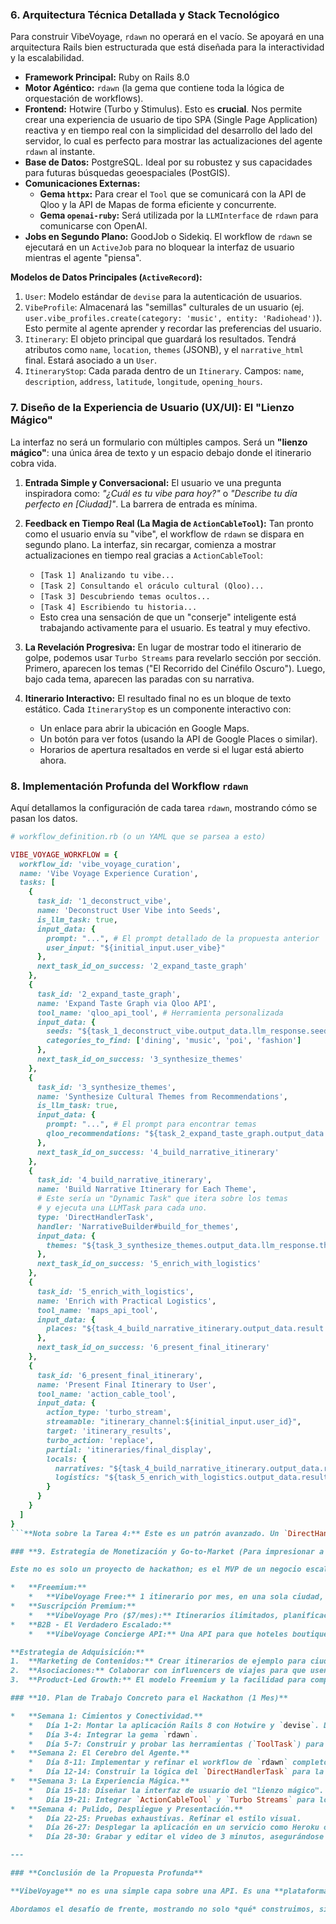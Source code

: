 
### **6. Arquitectura Técnica Detallada y Stack Tecnológico**

Para construir VibeVoyage, `rdawn` no operará en el vacío. Se apoyará en una arquitectura Rails bien estructurada que está diseñada para la interactividad y la escalabilidad.

*   **Framework Principal:** Ruby on Rails 8.0
*   **Motor Agéntico:** `rdawn` (la gema que contiene toda la lógica de orquestación de workflows).
*   **Frontend:** Hotwire (Turbo y Stimulus). Esto es **crucial**. Nos permite crear una experiencia de usuario de tipo SPA (Single Page Application) reactiva y en tiempo real con la simplicidad del desarrollo del lado del servidor, lo cual es perfecto para mostrar las actualizaciones del agente `rdawn` al instante.
*   **Base de Datos:** PostgreSQL. Ideal por su robustez y sus capacidades para futuras búsquedas geoespaciales (PostGIS).
*   **Comunicaciones Externas:**
    *   **Gema `httpx`:** Para crear el `Tool` que se comunicará con la API de Qloo y la API de Mapas de forma eficiente y concurrente.
    *   **Gema `openai-ruby`:** Será utilizada por la `LLMInterface` de `rdawn` para comunicarse con OpenAI.
*   **Jobs en Segundo Plano:** GoodJob o Sidekiq. El workflow de `rdawn` se ejecutará en un `ActiveJob` para no bloquear la interfaz de usuario mientras el agente "piensa".

**Modelos de Datos Principales (`ActiveRecord`):**

1.  `User`: Modelo estándar de `devise` para la autenticación de usuarios.
2.  `VibeProfile`: Almacenará las "semillas" culturales de un usuario (ej. `user.vibe_profiles.create(category: 'music', entity: 'Radiohead')`). Esto permite al agente aprender y recordar las preferencias del usuario.
3.  `Itinerary`: El objeto principal que guardará los resultados. Tendrá atributos como `name`, `location`, `themes` (JSONB), y el `narrative_html` final. Estará asociado a un `User`.
4.  `ItineraryStop`: Cada parada dentro de un `Itinerary`. Campos: `name`, `description`, `address`, `latitude`, `longitude`, `opening_hours`.

### **7. Diseño de la Experiencia de Usuario (UX/UI): El "Lienzo Mágico"**

La interfaz no será un formulario con múltiples campos. Será un **"lienzo mágico"**: una única área de texto y un espacio debajo donde el itinerario cobra vida.

1.  **Entrada Simple y Conversacional:** El usuario ve una pregunta inspiradora como: *"¿Cuál es tu vibe para hoy?"* o *"Describe tu día perfecto en [Ciudad]"*. La barrera de entrada es mínima.

2.  **Feedback en Tiempo Real (La Magia de `ActionCableTool`):** Tan pronto como el usuario envía su "vibe", el workflow de `rdawn` se dispara en segundo plano. La interfaz, sin recargar, comienza a mostrar actualizaciones en tiempo real gracias a `ActionCableTool`:
    *   `[Task 1] Analizando tu vibe...`
    *   `[Task 2] Consultando el oráculo cultural (Qloo)...`
    *   `[Task 3] Descubriendo temas ocultos...`
    *   `[Task 4] Escribiendo tu historia...`
    *   Esto crea una sensación de que un "conserje" inteligente está trabajando activamente para el usuario. Es teatral y muy efectivo.

3.  **La Revelación Progresiva:** En lugar de mostrar todo el itinerario de golpe, podemos usar `Turbo Streams` para revelarlo sección por sección. Primero, aparecen los temas ("El Recorrido del Cinéfilo Oscuro"). Luego, bajo cada tema, aparecen las paradas con su narrativa.

4.  **Itinerario Interactivo:** El resultado final no es un bloque de texto estático. Cada `ItineraryStop` es un componente interactivo con:
    *   Un enlace para abrir la ubicación en Google Maps.
    *   Un botón para ver fotos (usando la API de Google Places o similar).
    *   Horarios de apertura resaltados en verde si el lugar está abierto ahora.

### **8. Implementación Profunda del Workflow `rdawn`**

Aquí detallamos la configuración de cada tarea `rdawn`, mostrando cómo se pasan los datos.

```ruby
# workflow_definition.rb (o un YAML que se parsea a esto)

VIBE_VOYAGE_WORKFLOW = {
  workflow_id: 'vibe_voyage_curation',
  name: 'Vibe Voyage Experience Curation',
  tasks: [
    {
      task_id: '1_deconstruct_vibe',
      name: 'Deconstruct User Vibe into Seeds',
      is_llm_task: true,
      input_data: {
        prompt: "...", # El prompt detallado de la propuesta anterior
        user_input: "${initial_input.user_vibe}" 
      },
      next_task_id_on_success: '2_expand_taste_graph'
    },
    {
      task_id: '2_expand_taste_graph',
      name: 'Expand Taste Graph via Qloo API',
      tool_name: 'qloo_api_tool', # Herramienta personalizada
      input_data: {
        seeds: "${task_1_deconstruct_vibe.output_data.llm_response.seeds}",
        categories_to_find: ['dining', 'music', 'poi', 'fashion']
      },
      next_task_id_on_success: '3_synthesize_themes'
    },
    {
      task_id: '3_synthesize_themes',
      name: 'Synthesize Cultural Themes from Recommendations',
      is_llm_task: true,
      input_data: {
        prompt: "...", # El prompt para encontrar temas
        qloo_recommendations: "${task_2_expand_taste_graph.output_data.result.recommendations}"
      },
      next_task_id_on_success: '4_build_narrative_itinerary'
    },
    {
      task_id: '4_build_narrative_itinerary',
      name: 'Build Narrative Itinerary for Each Theme',
      # Este sería un "Dynamic Task" que itera sobre los temas
      # y ejecuta una LLMTask para cada uno.
      type: 'DirectHandlerTask',
      handler: 'NarrativeBuilder#build_for_themes',
      input_data: {
        themes: "${task_3_synthesize_themes.output_data.llm_response.themes}"
      },
      next_task_id_on_success: '5_enrich_with_logistics'
    },
    {
      task_id: '5_enrich_with_logistics',
      name: 'Enrich with Practical Logistics',
      tool_name: 'maps_api_tool',
      input_data: {
        places: "${task_4_build_narrative_itinerary.output_data.result.places}"
      },
      next_task_id_on_success: '6_present_final_itinerary'
    },
    {
      task_id: '6_present_final_itinerary',
      name: 'Present Final Itinerary to User',
      tool_name: 'action_cable_tool',
      input_data: {
        action_type: 'turbo_stream',
        streamable: "itinerary_channel:${initial_input.user_id}",
        target: 'itinerary_results',
        turbo_action: 'replace',
        partial: 'itineraries/final_display',
        locals: {
          narratives: "${task_4_build_narrative_itinerary.output_data.result.narratives}",
          logistics: "${task_5_enrich_with_logistics.output_data.result.logistics_data}"
        }
      }
    }
  ]
}
```**Nota sobre la Tarea 4:** Este es un patrón avanzado. Un `DirectHandlerTask` puede actuar como un "sub-orquestador", iterando sobre una lista y ejecutando otras tareas o llamadas a LLM, para luego agregar los resultados. Esto demuestra la flexibilidad de `rdawn`.

### **9. Estrategia de Monetización y Go-to-Market (Para impresionar a Jason Calacanis)**

Este no es solo un proyecto de hackathon; es el MVP de un negocio escalable.

*   **Freemium:**
    *   **VibeVoyage Free:** 1 itinerario por mes, en una sola ciudad, con un máximo de 5 "semillas" de gustos. Suficiente para enganchar a los usuarios.
*   **Suscripción Premium:**
    *   **VibeVoyage Pro ($7/mes):** Itinerarios ilimitados, planificación de viajes de varios días, guardar y compartir itinerarios, y la capacidad de refinar los gustos ("me gusta esto, pero no aquello").
*   **B2B - El Verdadero Escalado:**
    *   **VibeVoyage Concierge API:** Una API para que hoteles boutique, agencias de viajes de lujo y planificadores de eventos la integren en sus servicios. Un hotel podría ofrecer a cada huésped un itinerario personalizado basado en su perfil al momento del check-in. Este es un mercado de alto valor.

**Estrategia de Adquisición:**
1.  **Marketing de Contenidos:** Crear itinerarios de ejemplo para ciudades populares y publicarlos en blogs de viajes y redes sociales (TikTok, Instagram) para mostrar el poder narrativo del producto.
2.  **Asociaciones:** Colaborar con influencers de viajes para que usen la herramienta y compartan sus "itinerarios VibeVoyage".
3.  **Product-Led Growth:** El modelo Freemium y la facilidad para compartir itinerarios permitirán que el producto crezca orgánicamente.

### **10. Plan de Trabajo Concreto para el Hackathon (1 Mes)**

*   **Semana 1: Cimientos y Conectividad.**
    *   Día 1-2: Montar la aplicación Rails 8 con Hotwire y `devise`. Diseñar los modelos de `ActiveRecord`.
    *   Día 3-4: Integrar la gema `rdawn`.
    *   Día 5-7: Construir y probar las herramientas (`ToolTask`) para la API de Qloo y la API de Mapas. Registrar un `api_key` de Qloo.
*   **Semana 2: El Cerebro del Agente.**
    *   Día 8-11: Implementar y refinar el workflow de `rdawn` completo, desde la Tarea 1 a la 6. La mayor parte del tiempo se dedicará a la **ingeniería de prompts** para las Tareas 1, 3 y 4 para obtener resultados de alta calidad.
    *   Día 12-14: Construir la lógica del `DirectHandlerTask` para la Tarea 4 (el "sub-orquestador").
*   **Semana 3: La Experiencia Mágica.**
    *   Día 15-18: Diseñar la interfaz de usuario del "lienzo mágico".
    *   Día 19-21: Integrar `ActionCableTool` y `Turbo Streams` para lograr el feedback en tiempo real y la presentación progresiva del itinerario.
*   **Semana 4: Pulido, Despliegue y Presentación.**
    *   Día 22-25: Pruebas exhaustivas. Refinar el estilo visual.
    *   Día 26-27: Desplegar la aplicación en un servicio como Heroku o Fly.io para el demo funcional.
    *   Día 28-30: Grabar y editar el video de 3 minutos, asegurándose de que cuente una historia convincente que destaque la originalidad del proyecto.

---

### **Conclusión de la Propuesta Profunda**

**VibeVoyage** no es una simple capa sobre una API. Es una **plataforma de curaduría de experiencias** que demuestra una comprensión profunda de cómo la **data estructurada (Qloo)** y la **creatividad no estructurada (LLM)** pueden ser orquestadas por un **motor agéntico robusto (`rdawn`)** para crear un producto genuinamente nuevo y valioso.

Abordamos el desafío de frente, mostrando no solo *qué* construimos, sino *cómo* lo construimos de una manera inteligente, escalable y centrada en el usuario. Esta es una propuesta diseñada para ganar.
